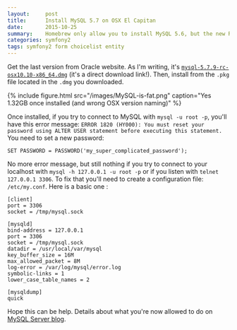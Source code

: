 ```yaml
---
layout:     post
title:      Install MySQL 5.7 on OSX El Capitan
date:       2015-10-25
summary:    Homebrew only allow you to install MySQL 5.6, but the new RC version give you access to Spatial features, let's upgrade!
categories: symfony2
tags: symfony2 form choicelist entity
---
```


Get the last version from Oracle website. As I'm writing, it's [`mysql-5.7.9-rc-osx10.10-x86_64.dmg`](https://dev.mysql.com/get/Downloads/MySQL-5.7/mysql-5.7.9-osx10.10-x86_64.dmg) (it's a direct download link!). Then, install from the `.pkg` file located in the `.dmg` you downloaded.

{% include figure.html src="/images/MySQL-is-fat.png" caption="Yes 1.32GB once installed (and wrong OSX version naming)" %}

Once installed, if you try to connect to MySQL with `mysql -u root -p`, you'll have this error message: `ERROR 1820 (HY000): You must reset your password using ALTER USER statement before executing this statement.` You need to set a new password:

`SET PASSWORD = PASSWORD('my_super_complicated_password');`

No more error message, but still nothing if you try to connect to your localhost with `mysql -h 127.0.0.1 -u root -p` or if you listen with `telnet 127.0.0.1 3306`. To fix that you'll need to create a configuration file: `/etc/my.conf`. Here is a basic one :

```
[client]
port = 3306
socket = /tmp/mysql.sock

[mysqld]
bind-address = 127.0.0.1
port = 3306
socket = /tmp/mysql.sock
datadir = /usr/local/var/mysql
key_buffer_size = 16M
max_allowed_packet = 8M
log-error = /var/log/mysql/error.log
symbolic-links = 1
lower_case_table_names = 2

[mysqldump]
quick
```

Hope this can be help. Details about what you're now allowed to do on [MySQL Server blog](http://mysqlserverteam.com/mysql-5-7-and-gis-an-example/).
